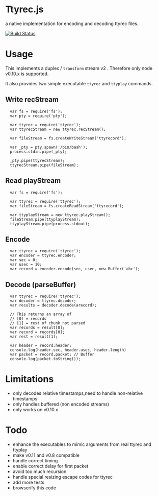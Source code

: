 # Ttyrec.js

a native implementation for encoding and decoding ttyrec files.

[![Build Status](https://travis-ci.org/jedi4ever/ttyrec.js.png)](https://travis-ci.org/jedi4ever/ttyrec.js)

# Usage
This implements a duplex / `transform` stream v2 .  Therefore only node v0.10.x is supported.

It also provides two simple executable `ttyrec` and `ttyplay` commands.

## Write recStream
```
  var fs = require('fs');
  var pty = require('pty');

  var ttyrec = require('ttyrec');
  var ttyrecStream = new ttyrec.recStream();

  var fileStream = fs.createWriteStream('ttyrecord');

  var _pty = pty.spawn('/bin/bash');
  process.stdin.pipe(_pty);

  _pty.pipe(ttyrecStream);
  ttyrecStream.pipe(fileStream);
```

## Read playStream
```
  var fs = require('fs');

  var ttyrec = require('ttyrec');
  var fileStream = fs.createReadStream('ttyrecord');

  var ttyplayStream = new ttyrec.playStream();
  fileStream.pipe(ttyplayStream);
  ttyplayStream.pipe(process.stdout);
```

## Encode
```
  var ttyrec = require('ttyrec');
  var encoder = ttyrec.encoder;
  var sec = 0;
  var usec = 10;
  var record = encoder.encode(sec, usec, new Buffer('abc');
```

## Decode (parseBuffer)
```
  var ttyrec = require('ttyrec');
  var decoder = ttyrec.decoder;
  var results = decoder.decode(arecord);

  // This returns an array of
  // [0] = records
  // [1] = rest of chunk not parsed
  var records = result[0];
  var record = records[0];
  var rest = result[1];

  var header = record.header;
  console.log(header.sec, header.usec, header.length)
  var packet = record.packet; // Buffer
  console.log(packet.toString());

```

# Limitations
- only decodes relative timestamps,need to handle non-relative timestamps
- only handles buffered (non encoded streams)
- only works on v0.10.x

# Todo
- enhance the executables to mimic arguments from real ttyrec and ttyplay
- make v0.11 and v0.8 compatible
- handle correct timing
- enable correct delay for first packet
- avoid too much recursion
- handle special resizing escape codes for ttyrec
- add more tests
- browserify this code
